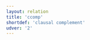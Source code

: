```yaml
---
layout: relation
title: 'ccomp'
shortdef: 'clausal complement'
udver: '2'
---
```

<!-- Interlanguage links updated Út zář 29 20:43:12 CEST 2020 -->
